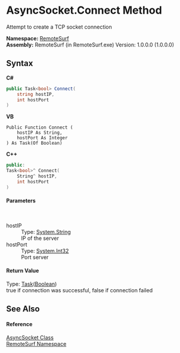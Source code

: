 # AsyncSocket.Connect Method 
 

Attempt to create a TCP socket connection

**Namespace:**&nbsp;<a href="7b4d5b30-fbcc-2819-791d-1218b8fe6268">RemoteSurf</a><br />**Assembly:**&nbsp;RemoteSurf (in RemoteSurf.exe) Version: 1.0.0.0 (1.0.0.0)

## Syntax

**C#**<br />
``` C#
public Task<bool> Connect(
	string hostIP,
	int hostPort
)
```

**VB**<br />
``` VB
Public Function Connect ( 
	hostIP As String,
	hostPort As Integer
) As Task(Of Boolean)
```

**C++**<br />
``` C++
public:
Task<bool>^ Connect(
	String^ hostIP, 
	int hostPort
)
```


#### Parameters
&nbsp;<dl><dt>hostIP</dt><dd>Type: <a href="http://msdn2.microsoft.com/en-us/library/s1wwdcbf" target="_blank">System.String</a><br />IP of the server</dd><dt>hostPort</dt><dd>Type: <a href="http://msdn2.microsoft.com/en-us/library/td2s409d" target="_blank">System.Int32</a><br />Port server</dd></dl>

#### Return Value
Type: <a href="http://msdn2.microsoft.com/en-us/library/dd321424" target="_blank">Task</a>(<a href="http://msdn2.microsoft.com/en-us/library/a28wyd50" target="_blank">Boolean</a>)<br />true if connection was successful, false if connection failed

## See Also


#### Reference
<a href="76d17180-4434-7762-a756-900cacd5d8d7">AsyncSocket Class</a><br /><a href="7b4d5b30-fbcc-2819-791d-1218b8fe6268">RemoteSurf Namespace</a><br />